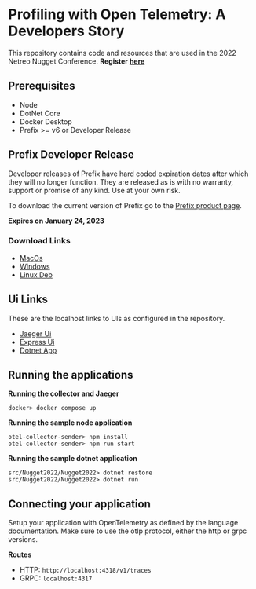 # Profiling with Open Telemetry: A Developers Story

This repository contains code and resources that are used in the 2022 Netreo Nugget Conference. **Register [here](https://registration.socio.events/e/nugget2022)**


## Prerequisites

* Node
* DotNet Core
* Docker Desktop
* Prefix >= v6 or Developer Release

## Prefix Developer Release

Developer releases of Prefix have hard coded expiration dates after which they will no longer function. They are released as is with no warranty, support or promise of any kind.  Use at your own risk.  

To download the current version of Prefix go to the [Prefix product page](https://stackify.com/prefix/).


**Expires on January 24, 2023**

### Download Links

* [MacOs](https://prefix.blob.core.windows.net/pub-beta/stackify-prefix-2022.1024.1.0.beta.pkg)
* [Windows](https://prefix.blob.core.windows.net/pub-beta/stackify-prefix-2022.1024.1.0.beta.exe)
* [Linux Deb](https://prefix.blob.core.windows.net/pub-beta/stackify-prefix-2022.1024.1.0.beta.deb)

## Ui Links

These are the localhost links to UIs as configured in the repository.

* [Jaeger Ui](http://localhost:16686/)
* [Express Ui](http://localhost:3000/)
* [Dotnet App](http://localhost:6001/)

## Running the applications

**Running the collector and Jaeger**
```shell
docker> docker compose up
```

**Running the sample node application**
```shell
otel-collector-sender> npm install
otel-collector-sender> npm run start
```

**Running the sample dotnet application**
```shell
src/Nugget2022/Nugget2022> dotnet restore
src/Nugget2022/Nugget2022> dotnet run
```

## Connecting your application

Setup your application with OpenTelemetry as defined by the language documentation.  Make sure to use the otlp protocol, either the http or grpc versions.

**Routes**
* HTTP: `http://localhost:4318/v1/traces`
* GRPC: `localhost:4317`
